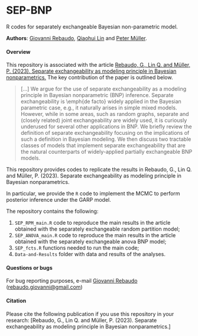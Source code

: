 # SEP-BNP

R codes for separately exchangeable Bayesian non-parametric model.

**Authors**: [Giovanni Rebaudo](https://giovannirebaudo.github.io), [Qiaohui Lin](https://qiaohuilin.github.io) and [Peter Müller](https://web.ma.utexas.edu/users/pmueller).

#### Overview 
This repository is associated with the article [Rebaudo, G., Lin Q. and Müller, P. (2023). Separate exchangeability as modeling principle in Bayesian nonparametrics.]()
The key contribution of the paper is outlined below.
 
> [...] We argue for the use of separate exchangeability as a modeling principle in Bayesian nonparametric (BNP) inference. 
Separate exchangeability is \emph{de facto} widely applied in the Bayesian parametric case, e.g., it naturally arises in simple mixed models.
However, while in some areas, such as random graphs, separate and (closely related) joint exchangeability are widely used, it is curiously underused for several other applications in BNP.
We briefly review the definition of separate exchangeability focusing on the implications of such a definition in Bayesian modeling.
We then discuss two tractable classes of models that implement separate exchangeability that are the natural counterparts of widely-applied partially exchangeable BNP models.

This repository provides codes to replicate the results in Rebaudo, G., Lin Q. and Müller, P. (2023). Separate exchangeability as modeling principle in Bayesian nonparametrics.

In particular, we provide the `R` code to implement the MCMC to perform posterior inference under the GARP model.

The repository contains the following:

1. `SEP_RPM_main.R` code to reproduce the main results in the article obtained with the separately exchangeable random partition model;
2. `SEP_ANOVA_main.R` code to reproduce the main results in the article obtained with the separately exchangeable anova BNP model;
3. `SEP_fcts.R` functions needed to run the main code;
4. `Data-and-Results` folder with data and results of the analyses.

#### Questions or bugs
For bug reporting purposes, e-mail [Giovanni Rebaudo](https://giovannirebaudo.github.io) (rebaudo.giovanni@gmail.com)

#### Citation
Please cite the following publication if you use this repository in your research: [Rebaudo, G., Lin Q. and Müller, P. (2023). Separate exchangeability as modeling principle in Bayesian nonparametrics.]
